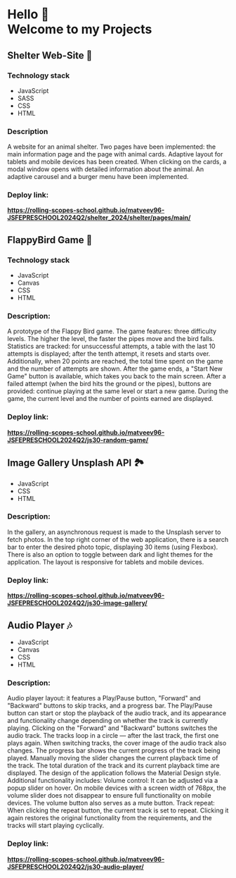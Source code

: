 # Hello 👋 <br/> Welcome to my Projects 

## Shelter Web-Site 🐶

### Technology stack
* JavaScript
* SASS
* CSS
* HTML
  
### Description
A website for an animal shelter. Two pages have been implemented: the main information page and the page with animal cards. Adaptive layout for tablets and mobile devices has been created. When clicking on the cards, a modal window opens with detailed information about the animal. An adaptive carousel and a burger menu have been implemented.

### Deploy link:
**https://rolling-scopes-school.github.io/matveev96-JSFEPRESCHOOL2024Q2/shelter_2024/shelter/pages/main/**

## FlappyBird Game 🐤

### Technology stack
* JavaScript
* Canvas
* CSS
* HTML
  
### Description:
A prototype of the Flappy Bird game. The game features: three difficulty levels. The higher the level, the faster the pipes move and the bird falls. Statistics are tracked: for unsuccessful attempts, a table with the last 10 attempts is displayed; after the tenth attempt, it resets and starts over. Additionally, when 20 points are reached, the total time spent on the game and the number of attempts are shown. After the game ends, a "Start New Game" button is available, which takes you back to the main screen. After a failed attempt (when the bird hits the ground or the pipes), buttons are provided: continue playing at the same level or start a new game. During the game, the current level and the number of points earned are displayed.

### Deploy link:
**https://rolling-scopes-school.github.io/matveev96-JSFEPRESCHOOL2024Q2/js30-random-game/**

## Image Gallery Unsplash API 🏞
* JavaScript
* CSS
* HTML

### Description:
In the gallery, an asynchronous request is made to the Unsplash server to fetch photos. In the top right corner of the web application, there is a search bar to enter the desired photo topic, displaying 30 items (using Flexbox). There is also an option to toggle between dark and light themes for the application. The layout is responsive for tablets and mobile devices.

### Deploy link:
**https://rolling-scopes-school.github.io/matveev96-JSFEPRESCHOOL2024Q2/js30-image-gallery/**

## Audio Player 🎶
* JavaScript
* Canvas
* CSS
* HTML
  
### Description:
Audio player layout: it features a Play/Pause button, "Forward" and "Backward" buttons to skip tracks, and a progress bar. The Play/Pause button can start or stop the playback of the audio track, and its appearance and functionality change depending on whether the track is currently playing. Clicking on the "Forward" and "Backward" buttons switches the audio track. The tracks loop in a circle — after the last track, the first one plays again. When switching tracks, the cover image of the audio track also changes. The progress bar shows the current progress of the track being played. Manually moving the slider changes the current playback time of the track. The total duration of the track and its current playback time are displayed. The design of the application follows the Material Design style. Additional functionality includes: Volume control: It can be adjusted via a popup slider on hover. On mobile devices with a screen width of 768px, the volume slider does not disappear to ensure full functionality on mobile devices. The volume button also serves as a mute button. Track repeat: When clicking the repeat button, the current track is set to repeat. Clicking it again restores the original functionality from the requirements, and the tracks will start playing cyclically.

### Deploy link:
**https://rolling-scopes-school.github.io/matveev96-JSFEPRESCHOOL2024Q2/js30-audio-player/**

